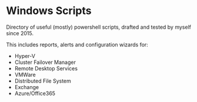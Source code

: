 # Windows Scripts

Directory of useful (mostly) powershell scripts, drafted and tested by myself since 2015.

This includes reports, alerts and configuration wizards for:
* Hyper-V
* Cluster Failover Manager
* Remote Desktop Services
* VMWare
* Distributed File System
* Exchange
* Azure/Office365
